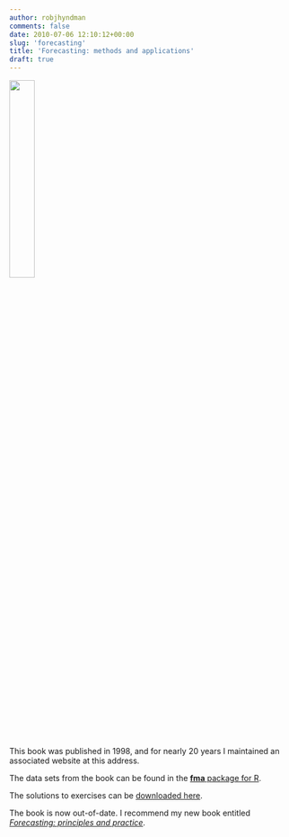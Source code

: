 ```yaml
---
author: robjhyndman
comments: false
date: 2010-07-06 12:10:12+00:00
slug: 'forecasting'
title: 'Forecasting: methods and applications'
draft: true
---
```


<img src='../img/fma.jpg' width=30%>


This book was published in 1998, and for nearly 20 years I maintained an associated website at this address.

The data sets from the book can be found in the [**fma** package for R](http://cran.r-project.org/package=fma).

The solutions to exercises can be [downloaded here](/files/solutions.pdf).

The book is now out-of-date. I recommend my new book entitled [*Forecasting: principles and practice*](http://Otexts.org/fpp2/).




